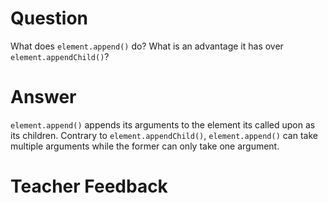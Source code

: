 # Question

What does `element.append()` do? What is an advantage it has over `element.appendChild()`?

# Answer

`element.append()` appends its arguments to the element its called upon as its children. Contrary to `element.appendChild()`, `element.append()` can take multiple arguments while the former can only take one argument.

# Teacher Feedback
